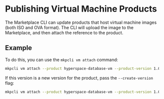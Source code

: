# Publishing Virtual Machine Products
The Marketplace CLI can update products that host virtual machine images (both ISO and OVA format).
The CLI will upload the image to the Marketplace, and then attach the reference to the product. 

## Example
To do this, you can use the `mkpcli vm attach` command:

```bash
mkpcli vm attach --product hyperspace-database-vm --product-version 1.0.1 --file vm/hyperspace-db-1.0.1-1526e30ba.iso
```

If this version is a new version for the product, pass the `--create-version` flag:

```bash
mkpcli vm attach --product hyperspace-database-vm --product-version 1.0.1 --create-version --file vm/hyperspace-db-1.0.1-1526e30ba.iso
```
